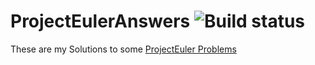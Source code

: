# ProjectEulerAnswers ![Build status](https://ci.appveyor.com/api/projects/status/hl1vyn1066ib1b48?svg=true)
These are my Solutions to some [ProjectEuler Problems](https://projecteuler.net/)
